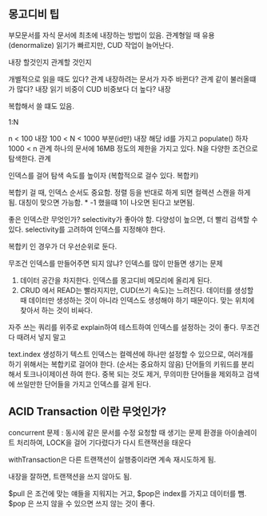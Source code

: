## 몽고디비 팁

부모문서를 자식 문서에 최초에 내장하는 방법이 있음. 관계형일 때 유용 (denormalize) 읽기가 빠르지만,
CUD 작업이 늘어난다.

내장 할것인지 관계할 것인지

개별적으로 읽을 때도 있다? 관계
내장하려는 문서가 자주 바뀐다? 관계
같이 불러올떄가 많다? 내장
읽기 비중이 CUD 비중보다 더 높다? 내장

복합해서 쓸 떄도 있음.

1:N

n < 100 내장
100 < N < 1000 부분(id만) 내장 해당 id를 가지고 populate() 하자
1000 < n 관계 하나의 문서에 16MB 정도의 제한을 가지고 있다.
N을 다양한 조건으로 탐색한다. 관계

인덱스를 걸어 탐색 속도를 높이자 (복합적으로 걸수 있다. 복합키)

복합키 걸 때, 인덱스 순서도 중요함.
정렬 등을 반대로 하게 되면 컬렉션 스캔을 하게 됨. 대칭이 맞으면 가능함. \* -1 했을떄 1이 나오면 된다고 보면됨.

좋은 인덱스란 무엇인가?
selectivity가 좋아야 함. 다양성이 높으면, 더 빨리 검색할 수 있다.
selectivity를 고려하여 인덱스를 지정해야 한다.

복합키 인 경우가 더 우선순위로 둔다.

무조건 인덱스를 만들어주면 되지 않냐? 인덱스를 많이 만들면 생기는 문제

1. 데이터 공간을 차지한다. 인덱스를 몽고디비 메모리에 올리게 된다.
2. CRUD 에서 READ는 빨라지지만, CUD(쓰기 속도)는 느려진다. 데이터를 생성할 때 데이터만 생성하는 것이 아니라 인덱스도 생성해야 하기 때문이다. 맞는 위치에 찾아서 하는 것이 비싸다.

자주 쓰는 쿼리를 위주로 explain하여 테스트하여 인덱스를 설정하는 것이 좋다. 무조건 다 때려서 넣지 말고

text.index 생성하기 텍스트 인덱스는 컬렉션에 하나만 설정할 수 있으므로, 여러개를 하기 위해서는 복합키로 걸어야 한다. (순서는 중요하지 않음)
단어들의 키워드를 분리해서 토크나이제이션 하여 한다. 중복 되는 것도 제거, 무의미한 단어들을 제외하고 검색에 쓰일만한 단어들을 가지고 인덱스를 걸게 된다.

## ACID Transaction 이란 무엇인가?

concurrent 문제 : 동시에 같은 문서를 수정 요청할 때 생기는 문제
환경을 아이솔레이트 처리하여, LOCK을 걸어 기다렸다가 다시 트랜잭션을 태운다

withTransaction은 다른 트랜잭션이 실행중이라면 계속 재시도하게 됨.

내장을 잘하면, 트랜잭션을 쓰지 않아도 됨.

$pull 은 조건에 맞는 얘들을 지워지는 거고, $pop은 index를 가지고 데이터를 뺌.
$pop 은 쓰지 않을 수 있으면 쓰지 않는 것이 좋다.
